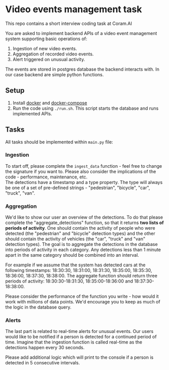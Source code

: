 # Video events management task

This repo contains a short interview coding task at Coram.AI

You are asked to implement backend APIs of a video event management system supporting basic operations of:
1. Ingestion of new video events.
2. Aggregation of recorded video events.
3. Alert triggered on unusual activity.

The events are stored in postgres database the backend interacts with. In our case backend are simple python functions.

## Setup
1. Install [docker](https://docs.docker.com/engine/install/) and [docker-compose](https://docs.docker.com/compose/install/)
2. Run the code using `./run.sh`. This script starts the database and runs implemented APIs.

## Tasks
All tasks should be implemented within `main.py` file:

### Ingestion
To start off, please complete the `ingest_data` function - feel free to change the signature if you want to. Please also consider the implications of the code - performance, maintenance, etc.  
The detections have a timestamp and a type property. The type will always be one of a set of pre-defined strings - "pedestrian", "bicycle", "car", "truck", "van".


### Aggregation
We'd like to show our user an overview of the detections. To do that please complete the "aggregate_detections" function, so that it returns **two lists of periods of activity**. One should contain the activity of people who were detected (the "pedestrian" and "bicycle" detection types) and the other should contain the activity of vehicles (the "car", "truck" and "van" detection types).
The goal is to aggregate the detections in the database into periods of activity in each category. Any detections less than 1 minute apart in the same category should be combined into an interval.

For example if we assume that the system has detected cars at the following timestamps: 18:30:30, 18:31:00, 18:31:30, 18:35:00, 18:35:30, 18:36:00, 18:37:30, 18:38:00. The aggregate function should return three periods of activity: 18:30:30-18:31:30, 18:35:00-18:36:00 and 18:37:30-18:38:00.

Please consider the performance of the function you write - how would it work with millions of data points. We'd encourage you to keep as much of the logic in the database query.


### Alerts
The last part is related to real-time alerts for unusual events. Our users would like to be notified if a person is detected for a continued period of time. Imagine that the ingestion function is called real-time as the detections happen every 30 seconds.

Please add additional logic which will print to the console if a person is detected in 5 consecutive intervals.
